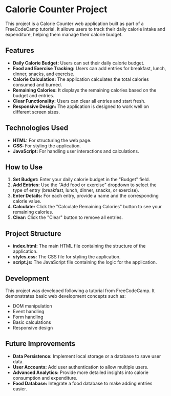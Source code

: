 # Calorie Counter Project

This project is a Calorie Counter web application built as part of a FreeCodeCamp tutorial. It allows users to track their daily calorie intake and expenditure, helping them manage their calorie budget.

## Features

-   **Daily Calorie Budget:** Users can set their daily calorie budget.
-   **Food and Exercise Tracking:** Users can add entries for breakfast, lunch, dinner, snacks, and exercise.
-   **Calorie Calculation:** The application calculates the total calories consumed and burned.
-   **Remaining Calories:** It displays the remaining calories based on the budget and entries.
-   **Clear Functionality:** Users can clear all entries and start fresh.
-   **Responsive Design:** The application is designed to work well on different screen sizes.

## Technologies Used

-   **HTML:** For structuring the web page.
-   **CSS:** For styling the application.
-   **JavaScript:** For handling user interactions and calculations.

## How to Use

1.  **Set Budget:** Enter your daily calorie budget in the "Budget" field.
2.  **Add Entries:** Use the "Add food or exercise" dropdown to select the type of entry (breakfast, lunch, dinner, snacks, or exercise).
3.  **Enter Details:** For each entry, provide a name and the corresponding calorie value.
4.  **Calculate:** Click the "Calculate Remaining Calories" button to see your remaining calories.
5.  **Clear:** Click the "Clear" button to remove all entries.

## Project Structure

-   **index.html:** The main HTML file containing the structure of the application.
-   **styles.css:** The CSS file for styling the application.
-   **script.js:** The JavaScript file containing the logic for the application.

## Development

This project was developed following a tutorial from FreeCodeCamp. It demonstrates basic web development concepts such as:

-   DOM manipulation
-   Event handling
-   Form handling
-   Basic calculations
-   Responsive design

## Future Improvements

-   **Data Persistence:** Implement local storage or a database to save user data.
-   **User Accounts:** Add user authentication to allow multiple users.
-   **Advanced Analytics:** Provide more detailed insights into calorie consumption and expenditure.
-   **Food Database:** Integrate a food database to make adding entries easier.
